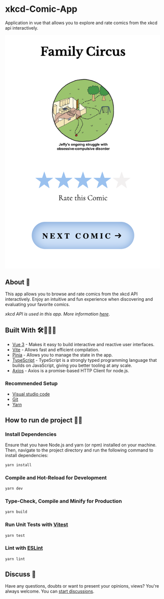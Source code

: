 # xkcd-Comic-App
Application in vue that allows you to explore and rate comics from the xkcd api interactively.

![Comics](image-readme.png)
## About 📖
This app allows you to browse and rate comics from the xkcd API interactively. Enjoy an intuitive and fun experience when discovering and evaluating your favorite comics.

*xkcd API is used in this app. More information  [here](https://xkcd.com/)*.


## Built With 🛠👩🏻‍💻

- [Vue 3](https://reactnavigation.org) - Makes it easy to build interactive and reactive user interfaces.
- [Vite](https://reactnavigation.org) - Allows fast and efficient compilation.
- [Pinia](https://reactnavigation.org) - Allows you to manage the state in the app.
- [TypeScript](https://www.typescriptlang.org) - TypeScript is a strongly typed programming language that builds on JavaScript, giving you better tooling at any scale.
- [Axios](https://axios-http.com/docs/intro) - Axios is a promise-based HTTP Client for node.js.

### Recommended Setup
- [Visual studio code](https://code.visualstudio.com/)
- [Git](https://git-scm.com/)
- [Yarn](https://yarnpkg.com/getting-started/install)

## How to run de project 🏃🏽

### Install Dependencies
Ensure that you have Node.js and yarn (or npm) installed on your machine. Then, navigate to the project directory and run the following command to install dependencies:

```sh
yarn install
```

### Compile and Hot-Reload for Development

```sh
yarn dev
```

### Type-Check, Compile and Minify for Production

```sh
yarn build
```

### Run Unit Tests with [Vitest](https://vitest.dev/)

```sh
yarn test
```
### Lint with [ESLint](https://eslint.org/)

```sh
yarn lint
```


## Discuss 💬

Have any questions, doubts or want to present your opinions, views? You're always welcome. You can [start discussions](https://github.com/Kar3njul1eth/xkcd-Comic-App/issues).

